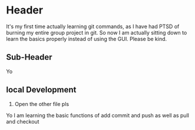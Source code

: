 # Header

It's my first time actually learning git commands, as I have had PTSD of burning my entire group project in git. So now I am actually sitting down to learn the basics properly instead of using the GUI. Please be kind.

## Sub-Header

Yo

## local Development

1. Open the other file pls

Yo I am learning the basic functions of add commit and push as well as pull and checkout
